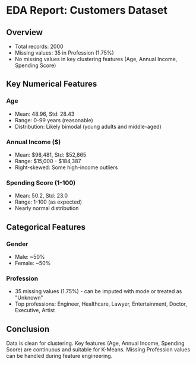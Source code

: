 # EDA Report: Customers Dataset

## Overview
- Total records: 2000
- Missing values: 35 in Profession (1.75%)
- No missing values in key clustering features (Age, Annual Income, Spending Score)

## Key Numerical Features

### Age
- Mean: 48.96, Std: 28.43
- Range: 0-99 years (reasonable)
- Distribution: Likely bimodal (young adults and middle-aged)

### Annual Income ($)
- Mean: $98,481, Std: $52,865
- Range: $15,000 - $184,387
- Right-skewed: Some high-income outliers

### Spending Score (1-100)
- Mean: 50.2, Std: 23.0
- Range: 1-100 (as expected)
- Nearly normal distribution

## Categorical Features

### Gender
- Male: ~50%
- Female: ~50%

### Profession
- 35 missing values (1.75%) - can be imputed with mode or treated as "Unknown"
- Top professions: Engineer, Healthcare, Lawyer, Entertainment, Doctor, Executive, Artist

## Conclusion
Data is clean for clustering. Key features (Age, Annual Income, Spending Score) are continuous and suitable for K-Means. Missing Profession values can be handled during feature engineering.